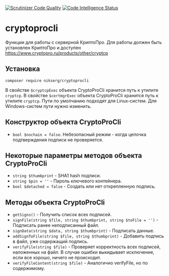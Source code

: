 [![Scrutinizer Code Quality](https://scrutinizer-ci.com/g/nikserg/cryptoprocli/badges/quality-score.png?b=master)](https://scrutinizer-ci.com/g/nikserg/cryptoprocli/?branch=master)
[![Code Intelligence Status](https://scrutinizer-ci.com/g/nikserg/cryptoprocli/badges/code-intelligence.svg?b=master)](https://scrutinizer-ci.com/code-intelligence)

# cryptoprocli

Функции для работы с серверной КриптоПро. Для работы должен быть установлен КриптоПро и доступен https://www.cryptopro.ru/products/other/cryptcp

## Установка

`composer require nikserg/cryptoprocli`

В свойстве `$cryptcpExec` объекта CryptoProCli хранится путь к утилите `cryptcp`. В свойстве `$certmgrExec` объекта CryptoProCli хранится путь к утилите `cryptcp`. Пути по умолчанию подходят для Linux-систем. Для Windows-систем пути нужно изменить.

## Конструктор объекта CryptoProCli

- `bool $nochain = false`. Небезопасный режим - когда цепочка подтверждения подписи не проверяется.

## Некоторые параметры методов объекта CryptoProCli

- `string $thumbprint` - SHA1 hash подписи.
- `string $pin = ''` - Пароль ключевого контейнера.
- `bool $detached = false` - Создать или нет открепленную подпись.

## Методы объекта CryptoProCli

* `getSigns()` - Получить список всех подписей.
* `signFile(string $file, string $thumbprint, string $toFile = '')` - Подписать ранее неподписанный файл.
* `signData(string $data, string $thumbprint)` - Подписать данные.
* `addSignToFile(string $file, string $thumbprint)` - Добавить подпись в файл, уже содержащий подпись.
* `verifyFile(string $file)` - Проверяет корректность всех подписей, наложенных на файл. В случае ошибки выкидывает исключение, если все хорошо, ничего не происходит.
* `verifyFileContent(string $file)` - Аналогично verifyFile, но по содержимому.
